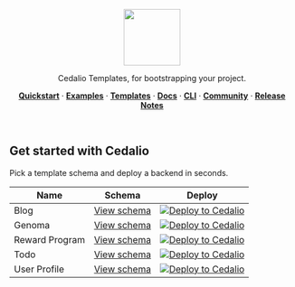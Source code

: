 <p align="center">
<a href="https://cedalio.com">
    <img src="https://cedalio.notion.site/image/https%3A%2F%2Fs3-us-west-2.amazonaws.com%2Fsecure.notion-static.com%2F9a99bc27-72eb-4790-8eae-84a1ce2710f6%2FCedalio_Iso_-_Rounded.png?id=0525abd7-acfb-4621-9d98-d706c5cc47cb&table=block&spaceId=709e6015-171d-448c-87e0-279a60f5c6c8&width=800&userId=&cache=v2" height="100">
</a>
</p>
<p align="center">
  Cedalio Templates, for bootstrapping your project.
</p>
<p align="center">
  <a href="https://docs.cedalio.com/introduction/getting-started"><strong>Quickstart</strong></a> ·
  <a href="https://cedalio.com/examples.html"><strong>Examples</strong></a> ·
  <a href="https://cedalio.com/on-boarding.html?email=guest@github.com"><strong>Templates</strong></a> ·
  <a href="https://docs.cedalio.com/"><strong>Docs</strong></a> ·
  <a href="https://docs.cedalio.com/introduction/getting-started/download-the-cli"><strong>CLI</strong></a> ·
  <a href="https://discord.gg/kSdhmb9UUT"><strong>Community</strong></a> ·
  <a href="https://docs.cedalio.com/technology/release-notes"><strong>Release Notes</strong></a>
</p>
<br/>

## Get started with Cedalio

Pick a template schema and deploy a backend in seconds.

| Name       | Schema                                                       | Deploy                                                                                                                                                                                                |
| ---------- | ------------------------------------------------------------ | ----------------------------------------------------------------------------------------------------------------------------------------------------------------------------------------------------- |
| Blog       | [View schema](/templates/blog/cedalio/schema.graphql)       | [![Deploy to Cedalio](https://cedalio-static-content.s3.amazonaws.com/deploy-schema.png)](https://explorer.cedalio.io?email=github@cedalio.com)         |
| Genoma   | [View schema](/templates/genoma/cedalio/schema.graphql)   | [![Deploy to Cedalio](https://cedalio-static-content.s3.amazonaws.com/deploy-schema.png)](https://explorer.cedalio.io?email=github@cedalio.com) |
| Reward Program  | [View schema](/templates/reward/cedalio/schema.graphql)   | [![Deploy to Cedalio](https://cedalio-static-content.s3.amazonaws.com/deploy-schema.png)](https://explorer.cedalio.io?email=github@cedalio.com)     |
| Todo       | [View schema](/templates/to-do/cedalio/schema.graphql)       | [![Deploy to Cedalio](https://cedalio-static-content.s3.amazonaws.com/deploy-schema.png)](https://explorer.cedalio.io?email=github@cedalio.com)         |
| User Profile    | [View schema](/templates/user-profile/cedalio/schema.graphql)    | [![Deploy to Cedalio](https://cedalio-static-content.s3.amazonaws.com/deploy-schema.png)](https://explorer.cedalio.io?email=github@cedalio.com) |